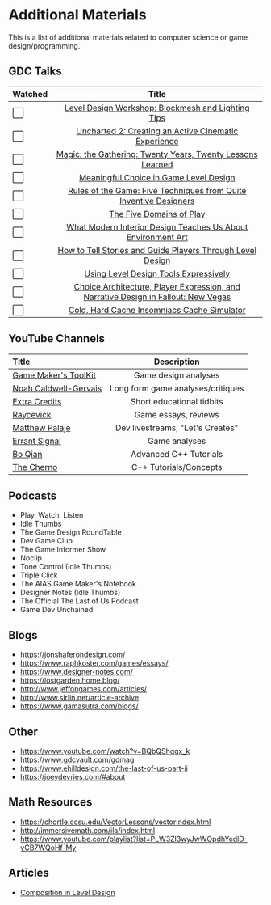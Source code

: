 # Additional Materials

This is a list of additional materials related to computer science or game design/programming.

## GDC Talks

Watched | Title
:--| :--: 
:white_large_square: | [Level Design Workshop: Blockmesh and Lighting Tips](https://www.youtube.com/watch?v=09r1B9cVEQY)
:white_large_square: | [Uncharted 2: Creating an Active Cinematic Experience](https://www.youtube.com/watch?v=lXxP6qN39wI)
:white_large_square: | [Magic: the Gathering: Twenty Years, Twenty Lessons Learned](https://www.youtube.com/watch?v=QHHg99hwQGY)
:white_large_square: | [Meaningful Choice in Game Level Design](https://www.youtube.com/watch?v=BEF4GVNzkUw)
:white_large_square: | [Rules of the Game: Five Techniques from Quite Inventive Designers](https://www.youtube.com/watch?v=d8QAVGeEj-U&feature=youtu.be&t=1667)
:white_large_square: | [The Five Domains of Play](https://www.youtube.com/watch?v=cnZ9Fx_tsE8)
:white_large_square: | [What Modern Interior Design Teaches Us About Environment Art](https://www.youtube.com/watch?v=HpjbkKjqPE8)
:white_large_square: | [How to Tell Stories and Guide Players Through Level Design](https://www.youtube.com/watch?v=9RbXTv7iNbw)
:white_large_square: | [Using Level Design Tools Expressively](https://www.youtube.com/watch?v=UwZz-GtCq1Y)
:white_large_square: | [Choice Architecture, Player Expression, and Narrative Design in Fallout: New Vegas](https://www.youtube.com/watch?v=LR4OxNfzTvU)
:white_large_square: | [Cold, Hard Cache Insomniacs Cache Simulator](https://www.youtube.com/watch?v=SZOr0m-K5PQ)

## YouTube Channels

Title | Description
:-- | :--: 
[Game Maker's ToolKit](https://www.youtube.com/c/MarkBrownGMT/featured) | Game design analyses
[Noah Caldwell-Gervais](https://www.youtube.com/user/broadcaststsatic) | Long form game analyses/critiques
[Extra Credits](https://www.youtube.com/extracredits/featured) | Short educational tidbits
[Raycevick](https://www.youtube.com/c/Raycevick/videos) | Game essays, reviews
[Matthew Palaje](https://www.youtube.com/c/MatthewPalaje/videos) | Dev livestreams, "Let's Creates"
[Errant Signal](https://www.youtube.com/c/ErrantSignal/featured) | Game analyses
[Bo Qian](https://www.youtube.com/user/BoQianTheProgrammer/playlists) | Advanced C++ Tutorials
[The Cherno](https://www.youtube.com/playlist?list=PLlrATfBNZ98dudnM48yfGUldqGD0S4FFb) | C++ Tutorials/Concepts


## Podcasts
- Play. Watch, Listen
- Idle Thumbs
- The Game Design RoundTable
- Dev Game Club
- The Game Informer Show
- Noclip
- Tone Control (Idle Thumbs)
- Triple Click
- The AIAS Game Maker's Notebook
- Designer Notes (Idle Thumbs)
- The Official The Last of Us Podcast
- Game Dev Unchained

## Blogs
- https://jonshaferondesign.com/
- https://www.raphkoster.com/games/essays/
- https://www.designer-notes.com/
- https://lostgarden.home.blog/
- http://www.jeffongames.com/articles/
- http://www.sirlin.net/article-archive
- https://www.gamasutra.com/blogs/

## Other
- https://www.youtube.com/watch?v=BQbQShqqx_k
- https://www.gdcvault.com/gdmag
- https://www.ehilldesign.com/the-last-of-us-part-ii
- https://joeydevries.com/#about

## Math Resources
- https://chortle.ccsu.edu/VectorLessons/vectorIndex.html
- http://immersivemath.com/ila/index.html
- https://www.youtube.com/playlist?list=PLW3Zl3wyJwWOpdhYedlD-yCB7WQoHf-My

## Articles
- [Composition in Level Design](http://level-design.org/?page_id=2274)

